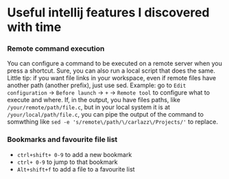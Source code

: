 # Useful intellij features I discovered with time

### Remote command execution

You can configure a command to be executed on a remote server when you press a shortcut.
Sure, you can also run a local script that does the same.
Little tip: if you want file links in your workspace, even if remote files have another path (another prefix), just use sed.
Example:
go to `Edit configuration` -> `Before launch` -> `+` -> `Remote tool` to configure what to execute and where.
If, in the output, you have files paths, like `/your/remote/path/file.c`, but in your local system it is at `/your/local/path/file.c`, you can pipe the output of the command to somwthing like `sed -e 's/remote\/path/\/carlazz\/Projects/'` to replace.

### Bookmarks and favourite file list

- `ctrl+shift+ 0-9` to add a new bookmark
- `ctrl+ 0-9` to jump to that bookmark
- `Alt+shift+f` to add a file to a favourite list
